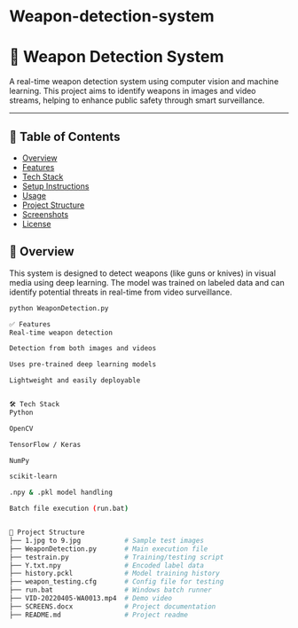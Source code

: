 # Weapon-detection-system

# 🔫 Weapon Detection System

A real-time weapon detection system using computer vision and machine learning. This project aims to identify weapons in images and video streams, helping to enhance public safety through smart surveillance.

---
## 📌 Table of Contents

- [Overview](#overview)
- [Features](#features)
- [Tech Stack](#tech-stack)
- [Setup Instructions](#setup-instructions)
- [Usage](#usage)
- [Project Structure](#project-structure)
- [Screenshots](#screenshots)
- [License](#license)

## 📖 Overview

This system is designed to detect weapons (like guns or knives) in visual media using deep learning. The model was trained on labeled data and can identify potential threats in real-time from video surveillance.



```bash
python WeaponDetection.py

✅ Features
Real-time weapon detection

Detection from both images and videos

Uses pre-trained deep learning models

Lightweight and easily deployable


🛠 Tech Stack
Python

OpenCV

TensorFlow / Keras

NumPy

scikit-learn

.npy & .pkl model handling

Batch file execution (run.bat)


📁 Project Structure
├── 1.jpg to 9.jpg           # Sample test images
├── WeaponDetection.py       # Main execution file
├── testrain.py              # Training/testing script
├── Y.txt.npy                # Encoded label data
├── history.pckl             # Model training history
├── weapon_testing.cfg       # Config file for testing
├── run.bat                  # Windows batch runner
├── VID-20220405-WA0013.mp4  # Demo video
├── SCREENS.docx             # Project documentation
├── README.md                # Project readme
